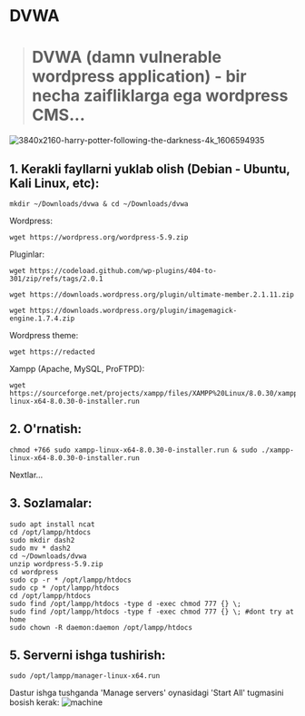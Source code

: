 # DVWA
> # DVWA (damn vulnerable wordpress application) - bir necha zaifliklarga ega wordpress CMS...
![3840x2160-harry-potter-following-the-darkness-4k_1606594935](https://github.com/turan-sec/dvwa/assets/160316490/c64c80fe-1a38-4e79-a94b-9d2207a54501)

## 1. Kerakli fayllarni yuklab olish (Debian - Ubuntu, Kali Linux, etc):
```
mkdir ~/Downloads/dvwa & cd ~/Downloads/dvwa
```
Wordpress:
```
wget https://wordpress.org/wordpress-5.9.zip
```
Pluginlar:
```
wget https://codeload.github.com/wp-plugins/404-to-301/zip/refs/tags/2.0.1
```
```
wget https://downloads.wordpress.org/plugin/ultimate-member.2.1.11.zip
```
```
wget https://downloads.wordpress.org/plugin/imagemagick-engine.1.7.4.zip
```
Wordpress theme:
```
wget https://redacted
```
Xampp (Apache, MySQL, ProFTPD):
```
wget https://sourceforge.net/projects/xampp/files/XAMPP%20Linux/8.0.30/xampp-linux-x64-8.0.30-0-installer.run
```
## 2. O'rnatish:
```
chmod +766 sudo xampp-linux-x64-8.0.30-0-installer.run & sudo ./xampp-linux-x64-8.0.30-0-installer.run
```
Nextlar...
## 3. Sozlamalar:
```
sudo apt install ncat
cd /opt/lampp/htdocs
sudo mkdir dash2
sudo mv * dash2
cd ~/Downloads/dvwa
unzip wordpress-5.9.zip
cd wordpress
sudo cp -r * /opt/lampp/htdocs
sudo cp * /opt/lampp/htdocs
cd /opt/lampp/htdocs
sudo find /opt/lampp/htdocs -type d -exec chmod 777 {} \;
sudo find /opt/lampp/htdocs -type f -exec chmod 777 {} \; #dont try at home
sudo chown -R daemon:daemon /opt/lampp/htdocs
```
## 5. Serverni ishga tushirish: 
```
sudo /opt/lampp/manager-linux-x64.run 
```
Dastur ishga tushganda 'Manage servers' oynasidagi 'Start All' tugmasini bosish kerak:
![machine](https://github.com/turan-sec/dvwa/assets/160316490/a169dc54-b986-4ffb-80d6-94be61e142c6)

